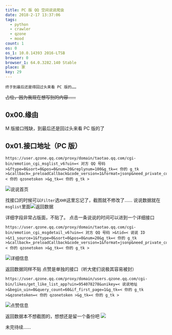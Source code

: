 ```yaml
---
title: PC 版 QQ 空间说说爬虫
date: 2018-2-17 13:37:06
tags:
  - python
  - crawler
  - qzone
  - mood
count: 1
os: 0
os_1: 10.0.14393 2016-LTSB
browser: 0
browser_1: 64.0.3282.140 Stable
place: 家
key: 29
---
```

    终于到最后还是得回过头来看 PC 版的……
<!-- more -->
~~占位，因为我现在想写别的内容……~~
## 0x00.缘由
M 版接口残缺，到最后还是回过头来看 PC 版的了

## 0x01.接口地址（PC 版）
```
https://user.qzone.qq.com/proxy/domain/taotao.qq.com/cgi-bin/emotion_cgi_msglist_v6?uin=< 对方 QQ 号码 >&ftype=0&sort=0&pos=0&num=20&replynum=100&g_tk=< 你的 g_tk >&callback=_preloadCallback&code_version=1&format=jsonp&need_private_comment=1&qzonetoken=< 你的 qzonetoken >&g_tk=< 你的 g_tk >
```
![说说首页](https://i1.yuangezhizao.cn/Win-10/20180218170839.png!webp)

找接口的时候可以`Filter`选`XHR`这里忘记了，截图就不修改了……
说说数据就在`msglist`里面![返回数据](https://i1.yuangezhizao.cn/Win-10/20180218171645.png!webp)

详细字段非常占版面，不贴了。
点击一条说说的时间可以进到一个详细接口
```
https://user.qzone.qq.com/proxy/domain/taotao.qq.com/cgi-bin/emotion_cgi_msgdetail_v6?uin=< 对方 QQ 号码 >&tid=< 说说 ID >&t1_source=1&ftype=0&sort=0&pos=0&num=20&g_tk=< 你的 g_tk >&callback=_preloadCallback&code_version=1&format=jsonp&need_private_comment=1&qzonetoken=< 你的 qzonetoken >&g_tk=< 你的 g_tk >
```
![详细信息](https://i1.yuangezhizao.cn/Win-10/20180218172532.png!webp)

返回数据同样不贴
点赞是单独的接口（听大佬们说极其容易被封）
```
https://user.qzone.qq.com/proxy/domain/users.qzone.qq.com/cgi-bin/likes/get_like_list_app?uin=954078278&unikey=< 说说地址 >&begin_uin=0&query_count=60&if_first_page=1&g_tk=< 你的 g_tk >&qzonetoken=< 你的 qzonetoken >&g_tk=< 你的 g_tk >
```
![点赞信息](https://i1.yuangezhizao.cn/Win-10/20180218173350.png!webp)

返回数据本不想截图的，想想还是留一个备份吧
![](https://i1.yuangezhizao.cn/Win-10/20180218173851.png!webp)

未完待续……